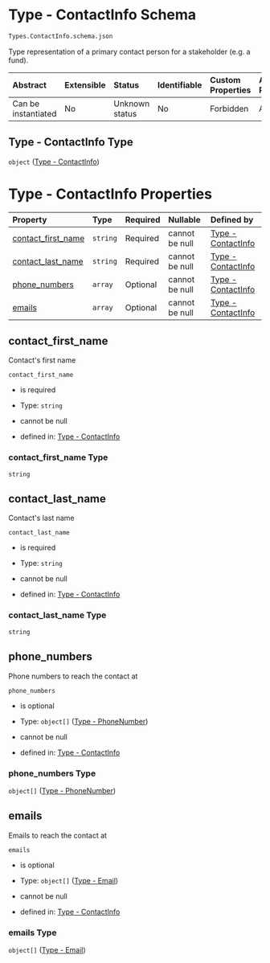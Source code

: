 # Type - ContactInfo Schema

```txt
Types.ContactInfo.schema.json
```

Type representation of a primary contact person for a stakeholder (e.g. a fund).

| Abstract            | Extensible | Status         | Identifiable | Custom Properties | Additional Properties | Access Restrictions | Defined In                                                                             |
| :------------------ | :--------- | :------------- | :----------- | :---------------- | :-------------------- | :------------------ | :------------------------------------------------------------------------------------- |
| Can be instantiated | No         | Unknown status | No           | Forbidden         | Allowed               | none                | [ContactInfo.schema.json](../out/types/ContactInfo.schema.json "open original schema") |

## Type - ContactInfo Type

`object` ([Type - ContactInfo](contactinfo.md))

# Type - ContactInfo Properties

| Property                                  | Type     | Required | Nullable       | Defined by                                                                                                                        |
| :---------------------------------------- | :------- | :------- | :------------- | :-------------------------------------------------------------------------------------------------------------------------------- |
| [contact_first_name](#contact_first_name) | `string` | Required | cannot be null | [Type - ContactInfo](contactinfo-properties-contact_first_name.md "Types.ContactInfo.schema.json#/properties/contact_first_name") |
| [contact_last_name](#contact_last_name)   | `string` | Required | cannot be null | [Type - ContactInfo](contactinfo-properties-contact_last_name.md "Types.ContactInfo.schema.json#/properties/contact_last_name")   |
| [phone_numbers](#phone_numbers)           | `array`  | Optional | cannot be null | [Type - ContactInfo](contactinfo-properties-phone_numbers.md "Types.ContactInfo.schema.json#/properties/phone_numbers")           |
| [emails](#emails)                         | `array`  | Optional | cannot be null | [Type - ContactInfo](contactinfo-properties-emails.md "Types.ContactInfo.schema.json#/properties/emails")                         |

## contact_first_name

Contact's first name

`contact_first_name`

*   is required

*   Type: `string`

*   cannot be null

*   defined in: [Type - ContactInfo](contactinfo-properties-contact_first_name.md "Types.ContactInfo.schema.json#/properties/contact_first_name")

### contact_first_name Type

`string`

## contact_last_name

Contact's last name

`contact_last_name`

*   is required

*   Type: `string`

*   cannot be null

*   defined in: [Type - ContactInfo](contactinfo-properties-contact_last_name.md "Types.ContactInfo.schema.json#/properties/contact_last_name")

### contact_last_name Type

`string`

## phone_numbers

Phone numbers to reach the contact at

`phone_numbers`

*   is optional

*   Type: `object[]` ([Type - PhoneNumber](issuer-properties-type---phonenumber.md))

*   cannot be null

*   defined in: [Type - ContactInfo](contactinfo-properties-phone_numbers.md "Types.ContactInfo.schema.json#/properties/phone_numbers")

### phone_numbers Type

`object[]` ([Type - PhoneNumber](issuer-properties-type---phonenumber.md))

## emails

Emails to reach the contact at

`emails`

*   is optional

*   Type: `object[]` ([Type - Email](contactinfo-properties-emails-type---email.md))

*   cannot be null

*   defined in: [Type - ContactInfo](contactinfo-properties-emails.md "Types.ContactInfo.schema.json#/properties/emails")

### emails Type

`object[]` ([Type - Email](contactinfo-properties-emails-type---email.md))
